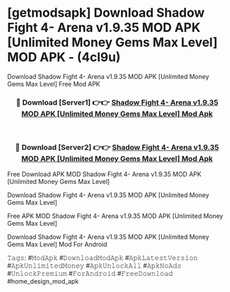 # [getmodsapk] Download Shadow Fight 4- Arena v1.9.35 MOD APK [Unlimited Money Gems Max Level] MOD APK - (4cl9u)
Download Shadow Fight 4- Arena v1.9.35 MOD APK [Unlimited Money Gems Max Level] Free Mod APK

<div align="center">
<h3>🔴 Download [Server1] 👉👉 <a href="https://apk-comot.site?title=Shadow_Fight_4-_Arena_v1.9.35_MOD_APK_[Unlimited_Money_Gems_Max_Level]">Shadow Fight 4- Arena v1.9.35 MOD APK [Unlimited Money Gems Max Level] Mod Apk</a></h3><br>

<h3>🔴 Download [Server2] 👉👉 <a href="https://apk-comot.site?title=Shadow_Fight_4-_Arena_v1.9.35_MOD_APK_[Unlimited_Money_Gems_Max_Level]">Shadow Fight 4- Arena v1.9.35 MOD APK [Unlimited Money Gems Max Level] Mod Apk</a></h3>
</div>


Free Download APK MOD Shadow Fight 4- Arena v1.9.35 MOD APK [Unlimited Money Gems Max Level]

Download Shadow Fight 4- Arena v1.9.35 MOD APK [Unlimited Money Gems Max Level] 

Free APK MOD Shadow Fight 4- Arena v1.9.35 MOD APK [Unlimited Money Gems Max Level] 

Download Shadow Fight 4- Arena v1.9.35 MOD APK [Unlimited Money Gems Max Level] Mod For Android

𝚃𝚊𝚐𝚜: #𝙼𝚘𝚍𝙰𝚙𝚔 #𝙳𝚘𝚠𝚗𝚕𝚘𝚊𝚍𝙼𝚘𝚍𝙰𝚙𝚔 #𝙰𝚙𝚔𝙻𝚊𝚝𝚎𝚜𝚝𝚅𝚎𝚛𝚜𝚒𝚘𝚗 #𝙰𝚙𝚔𝚄𝚗𝚕𝚒𝚖𝚒𝚝𝚎𝚍𝙼𝚘𝚗𝚎𝚢 #𝙰𝚙𝚔𝚄𝚗𝚕𝚘𝚌𝚔𝙰𝚕𝚕 #𝙰𝚙𝚔𝙽𝚘𝙰𝚍𝚜 #𝚄𝚗𝚕𝚘𝚌𝚔𝙿𝚛𝚎𝚖𝚒𝚞𝚖 #𝙵𝚘𝚛𝙰𝚗𝚍𝚛𝚘𝚒𝚍 #𝙵𝚛𝚎𝚎𝙳𝚘𝚠𝚗𝚕𝚘𝚊𝚍 #home_design_mod_apk